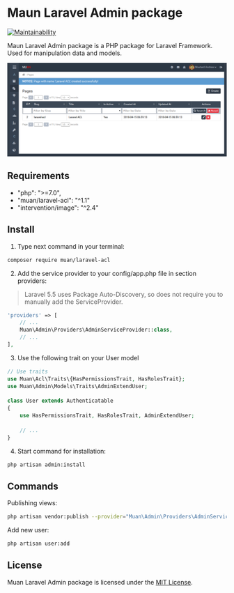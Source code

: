 # Maun Laravel Admin package

[![Maintainability](https://api.codeclimate.com/v1/badges/ea0fac8bdf9dd8fb53a6/maintainability)](https://codeclimate.com/github/mustardandrew/muan-laravel-admin/maintainability)

Maun Laravel Admin package is a PHP package for Laravel Framework. Used for manipulation data and models.

![Screenshot](docs/screenshot.png "Admin Panel")

## Requirements

- "php": ">=7.0",
- "muan/laravel-acl": "^1.1"
- "intervention/image": "^2.4"

## Install

1) Type next command in your terminal:

```bash
composer require muan/laravel-acl
```

2) Add the service provider to your config/app.php file in section providers:

> Laravel 5.5 uses Package Auto-Discovery, so does not require you to manually add the ServiceProvider.

```php
'providers' => [
    // ...
    Muan\Admin\Providers\AdminServiceProvider::class,
    // ...
],
```

3) Use the following trait on your User model

```php
// Use traits
use Muan\Acl\Traits\{HasPermissionsTrait, HasRolesTrait};
use Muan\Admin\Models\Traits\AdminExtendUser;
 
class User extends Authenticatable
{
    use HasPermissionsTrait, HasRolesTrait, AdminExtendUser;
    
    // ...
}
```

4) Start command for installation:

```bash
php artisan admin:install
```



## Commands

Publishing views:
```bash
php artisan vendor:publish --provider="Muan\Admin\Providers\AdminServiceProvider" --tag=admin
```

Add new user:

```bash
php artisan user:add
```

## License

Muan Laravel Admin package is licensed under the [MIT License](http://opensource.org/licenses/MIT).
